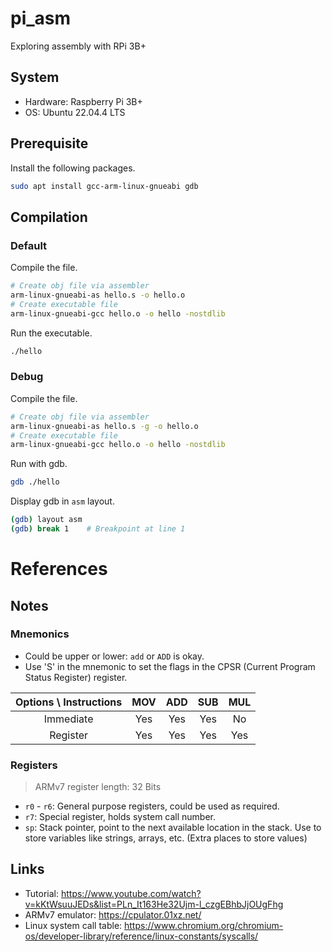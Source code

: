 # pi_asm
Exploring assembly with RPi 3B+

## System

* Hardware: Raspberry Pi 3B+
* OS: Ubuntu 22.04.4 LTS

## Prerequisite

Install the following packages.

```bash
sudo apt install gcc-arm-linux-gnueabi gdb
```

## Compilation

### Default

Compile the file.
```bash
# Create obj file via assembler
arm-linux-gnueabi-as hello.s -o hello.o
# Create executable file
arm-linux-gnueabi-gcc hello.o -o hello -nostdlib
```
Run the executable.
```bash
./hello
```

### Debug

Compile the file.
```bash
# Create obj file via assembler
arm-linux-gnueabi-as hello.s -g -o hello.o
# Create executable file
arm-linux-gnueabi-gcc hello.o -o hello -nostdlib
```
Run with gdb.
```bash
gdb ./hello
```
Display gdb in `asm` layout.
```bash
(gdb) layout asm
(gdb) break 1    # Breakpoint at line 1
```

# References
## Notes

### Mnemonics

* Could be upper or lower: `add` or `ADD` is okay.
* Use 'S' in the mnemonic to set the flags in the CPSR (Current Program Status Register) register.

| Options \ Instructions | MOV | ADD | SUB | MUL |
| :--: | :--: | :--: | :--: | :--: |
| Immediate | Yes | Yes | Yes | No |
| Register | Yes | Yes | Yes | Yes | 

### Registers

> ARMv7 register length: 32 Bits

* `r0` - `r6`: General purpose registers, could be used as required.
* `r7`: Special register, holds system call number.
* `sp`: Stack pointer, point to the next available location in the stack. Use to store variables like strings, arrays, etc. (Extra places to store values)

## Links

* Tutorial: https://www.youtube.com/watch?v=kKtWsuuJEDs&list=PLn_It163He32Ujm-l_czgEBhbJjOUgFhg
* ARMv7 emulator: https://cpulator.01xz.net/
* Linux system call table: https://www.chromium.org/chromium-os/developer-library/reference/linux-constants/syscalls/ 

